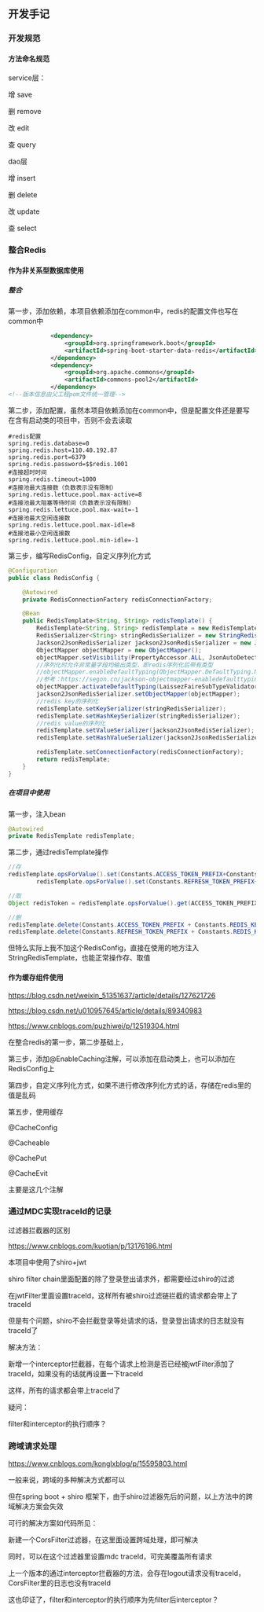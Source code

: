 ## 开发手记



### 开发规范

#### 方法命名规范

service层：

增    save

删    remove

改    edit

查    query



dao层

增    insert

删    delete

改    update

查    select



### 整合Redis

#### 作为非关系型数据库使用

##### 整合

第一步，添加依赖，本项目依赖添加在common中，redis的配置文件也写在common中

```xml
			<dependency>
            	<groupId>org.springframework.boot</groupId>
            	<artifactId>spring-boot-starter-data-redis</artifactId>
        	</dependency>			
			<dependency>
                <groupId>org.apache.commons</groupId>
                <artifactId>commons-pool2</artifactId>
            </dependency>
<!--版本信息由父工程pom文件统一管理-->
```

第二步，添加配置，虽然本项目依赖添加在common中，但是配置文件还是要写在含有启动类的项目中，否则不会去读取

```properties
#redis配置
spring.redis.database=0
spring.redis.host=110.40.192.87
spring.redis.port=6379
spring.redis.password=$$redis.1001
#连接超时时间
spring.redis.timeout=1000
#连接池最大连接数（负数表示没有限制）
spring.redis.lettuce.pool.max-active=8
#连接池最大阻塞等待时间（负数表示没有限制）
spring.redis.lettuce.pool.max-wait=-1
#连接池最大空闲连接数
spring.redis.lettuce.pool.max-idle=8
#连接池最小空闲连接数
spring.redis.lettuce.pool.min-idle=-1
```

第三步，编写RedisConfig，自定义序列化方式

```java
@Configuration
public class RedisConfig {

    @Autowired
    private RedisConnectionFactory redisConnectionFactory;

    @Bean
    public RedisTemplate<String, String> redisTemplate() {
        RedisTemplate<String, String> redisTemplate = new RedisTemplate<>();
        RedisSerializer<String> stringRedisSerializer = new StringRedisSerializer();
        Jackson2JsonRedisSerializer jackson2JsonRedisSerializer = new Jackson2JsonRedisSerializer(Object.class);
        ObjectMapper objectMapper = new ObjectMapper();
        objectMapper.setVisibility(PropertyAccessor.ALL, JsonAutoDetect.Visibility.ANY);
        //序列化时允许非常量字段均输出类型，即redis序列化后带有类型
        //objectMapper.enableDefaultTyping(ObjectMapper.DefaultTyping.NON_FINAL)方法已从2.10.0开始标记@Deprecated，使用下面方法代替
        //参考：https://segon.cn/jackson-objectmapper-enabledefaulttyping-deprecated.html
        objectMapper.activateDefaultTyping(LaissezFaireSubTypeValidator.instance, ObjectMapper.DefaultTyping.NON_FINAL);
        jackson2JsonRedisSerializer.setObjectMapper(objectMapper);
        //redis key的序列化
        redisTemplate.setKeySerializer(stringRedisSerializer);
        redisTemplate.setHashKeySerializer(stringRedisSerializer);
        //redis value的序列化
        redisTemplate.setValueSerializer(jackson2JsonRedisSerializer);
        redisTemplate.setHashValueSerializer(jackson2JsonRedisSerializer);

        redisTemplate.setConnectionFactory(redisConnectionFactory);
        return redisTemplate;
    }
}
```



##### 在项目中使用

第一步，注入bean

```java
@Autowired
private RedisTemplate redisTemplate;
```



第二步，通过redisTemplate操作

```java
//存
redisTemplate.opsForValue().set(Constants.ACCESS_TOKEN_PREFIX+Constants.REDIS_KEY_SEPARATOR+jtPlayer.getUid(),jwtToken,Constants.REDIS_ACCESS_TOKEN_TTL, TimeUnit.MILLISECONDS);
        redisTemplate.opsForValue().set(Constants.REFRESH_TOKEN_PREFIX+Constants.REDIS_KEY_SEPARATOR+jtPlayer.getUid(),refreshToken,Constants.REDIS_REFRESH_TOKEN_TTL,TimeUnit.MILLISECONDS);
```

```java
//取
Object redisToken = redisTemplate.opsForValue().get(ACCESS_TOKEN_PREFIX + REDIS_KEY_SEPARATOR + JwtUtils.parseJwtToken(jwt).get("uid"));
```

```java
//删
redisTemplate.delete(Constants.ACCESS_TOKEN_PREFIX + Constants.REDIS_KEY_SEPARATOR + uid);
redisTemplate.delete(Constants.REFRESH_TOKEN_PREFIX + Constants.REDIS_KEY_SEPARATOR + uid);
```





但特么实际上我不加这个RedisConfig，直接在使用的地方注入StringRedisTemplate，也能正常操作存、取值



#### 作为缓存组件使用



https://blog.csdn.net/weixin_51351637/article/details/127621726

https://blog.csdn.net/u010957645/article/details/89340983

https://www.cnblogs.com/puzhiwei/p/12519304.html



在整合redis的第一步，第二步基础上，

第三步，添加@EnableCaching注解，可以添加在启动类上，也可以添加在RedisConfig上

第四步，自定义序列化方式，如果不进行修改序列化方式的话，存储在redis里的值是乱码

第五步，使用缓存

@CacheConfig

@Cacheable

@CachePut

@CacheEvit

主要是这几个注解









### 通过MDC实现traceId的记录



过滤器拦截器的区别

https://www.cnblogs.com/kuotian/p/13176186.html



本项目中使用了shiro+jwt

shiro filter chain里面配置的除了登录登出请求外，都需要经过shiro的过滤

在jwtFilter里面设置traceId，这样所有被shiro过滤链拦截的请求都会带上了traceId

但是有个问题，shiro不会拦截登录等处请求的话，登录登出请求的日志就没有traceId了

解决方法：

新增一个interceptor拦截器，在每个请求上检测是否已经被jwtFilter添加了traceId，如果没有的话就再设置一下traceId

这样，所有的请求都会带上traceId了

疑问：

filter和interceptor的执行顺序？


### 跨域请求处理

https://www.cnblogs.com/konglxblog/p/15595803.html

一般来说，跨域的多种解决方式都可以

但在spring boot + shiro 框架下，由于shiro过滤器先后的问题，以上方法中的跨域解决方案会失效

可行的解决方案如代码所见：

新建一个CorsFilter过滤器，在这里面设置跨域处理，即可解决

同时，可以在这个过滤器里设置mdc traceId，可完美覆盖所有请求

上一个版本的通过interceptor拦截器的方法，会存在logout请求没有traceId，CorsFilter里的日志也没有traceId

这也印证了，filter和interceptor的执行顺序为先filter后interceptor？